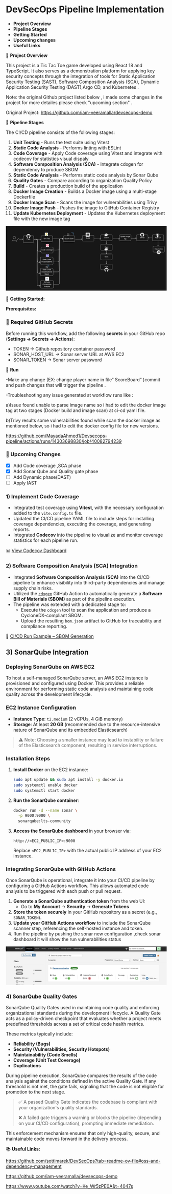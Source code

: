 # DevSecOps Pipeline Implementation 

- **Project Overview**
- **Pipeline Stages**
- **Getting Started**
- **Upcoming changes**
- **Useful Links**



📌 **Project Overview**

This project is a Tic Tac Toe game developed using React 18 and TypeScript. It also serves as a demonstration platform for applying key security concepts through the integration of tools for Static Application Security Testing (SAST), Software Composition Analysis (SCA), Dynamic Application Security Testing (DAST),Argo CD, and Kubernetes .

Note: the original Github project listed below , i made some changes in the project for more detailes please check "upcoming section" .

Original Project: https://github.com/iam-veeramalla/devsecops-demo

🌟  **Pipeline Stages**

The CI/CD pipeline consists of the following stages:

1. **Unit Testing** - Runs the test suite using Vitest
2. **Static Code Analysis** - Performs linting with ESLint
3. **Code Coverage** - Apply Code coverage using Vitest and integrate with codecov for statistics visual dispaly 
4. **Software Composition Analysis (SCA)** - Integrate cdxgen for dependency to produce SBOM
5. **Static Code Analysis** - Performs static code analysis by Sonar Qube 
6. **Quality Gates** - Compare according to organization Quality Policy
3. **Build** - Creates a production build of the application
4. **Docker Image Creation** - Builds a Docker image using a multi-stage Dockerfile
5. **Docker Image Scan** - Scans the image for vulnerabilities using Trivy
6. **Docker Image Push** - Pushes the image to GitHub Container Registry
7. **Update Kubernetes Deployment** - Updates the Kubernetes deployment file with the new image tag

![Devsecops-pipeline](./images/Devsecops_2.png)



 🎯 **Getting Started:**

**Prerequisites:**

### 🔹 **Required GitHub Secrets**

Before running this workflow, add the following **secrets** in your GitHub repo (**Settings → Secrets → Actions**):

- TOKEN → Github repository container password
- SONAR_HOST_URL → Sonar server URL at AWS EC2
- SONAR_TOKEN → Sonar server password 

🔹 **Run**

-Make any change (EX: change player name in file” ScoreBoard” )commit and push changes that will trigger the pipeline .

-Troubleshooting any issue generated at workflow runs like :

 a)Issue found unable to parse image name so i had to edit the docker image tag at two stages (Docker build and image scan) at ci-cd yaml file.

 b)Trivy results some vulnerabilities found while scan the docker image as mentioned below, so i had to edit the docker config file for new versions.

 https://github.com/MayadaAhmed1/Devsecops-pipeline/actions/runs/14303698830/job/40082794239


### 📌 Upcoming Changes

- [x]  Add Code coverage ,SCA phase
- [x]  Add Sonar Qube and Quality gate phase
- [ ]  Add Dynamic phase(DAST)
- [ ]  Apply IAST

### 1) Implement Code Coverage

- Integrated test coverage using **Vitest**, with the necessary configuration added to the `vite.config.ts` file.
- Updated the CI/CD pipeline YAML file to include steps for installing coverage dependencies, executing the coverage, and generating reports.
- Integrated **Codecov** into the pipeline to visualize and monitor coverage statistics for each pipeline run.

📊 [View Codecov Dashboard](https://app.codecov.io/gh/MayadaAhmed1/Devsecops-pipeline)

### 2) Software Composition Analysis (SCA) Integration

- Integrated **Software Composition Analysis (SCA)** into the CI/CD pipeline to enhance visibility into third-party dependencies and manage supply chain risks.
- Utilized the [`cdxgen`](https://github.com/CycloneDX/cdxgen) GitHub Action to automatically generate a **Software Bill of Materials (SBOM)** as part of the pipeline execution.
- The pipeline was extended with a dedicated stage to:
    - Execute the `cdxgen` tool to scan the application and produce a CycloneDX-compliant SBOM.
    - Upload the resulting `bom.json` artifact to GitHub for traceability and compliance reporting.

📎 [CI/CD Run Example – SBOM Generation](https://github.com/MayadaAhmed1/Devsecops-pipeline/actions/runs/14427428542)

## 3) SonarQube Integration

### Deploying SonarQube on AWS EC2

To host a self-managed SonarQube server, an AWS EC2 instance is provisioned and configured using Docker. This provides a reliable environment for performing static code analysis and maintaining code quality across the development lifecycle.

### **EC2 Instance Configuration**

- **Instance Type**: `t2.medium` (2 vCPUs, 4 GiB memory)
- **Storage**: At least **20 GB** (recommended due to the resource-intensive nature of SonarQube and its embedded Elasticsearch)

> ⚠️ Note: Choosing a smaller instance may lead to instability or failure of the Elasticsearch component, resulting in service interruptions.
> 

### **Installation Steps**

1. **Install Docker** on the EC2 instance:
    
    ```bash
    sudo apt update && sudo apt install -y docker.io
    sudo systemctl enable docker
    sudo systemctl start docker
    ```
    
2. **Run the SonarQube container**:
    
    ```bash
    docker run -d --name sonar \
      -p 9000:9000 \
      sonarqube:lts-community
    ```
    
3. **Access the SonarQube dashboard** in your browser via:
    
    ```
    http://<EC2_PUBLIC_IP>:9000
    ```
    
    Replace `<EC2_PUBLIC_IP>` with the actual public IP address of your EC2 instance.
    

### Integrating SonarQube with GitHub Actions

Once SonarQube is operational, integrate it into your CI/CD pipeline by configuring a GitHub Actions workflow. This allows automated code analysis to be triggered with each push or pull request.

1. **Generate a SonarQube authentication token** from the web UI:
    - Go to **My Account** → **Security** → **Generate Tokens**
2. **Store the token securely** in your GitHub repository as a secret (e.g., `SONAR_TOKEN`).
3. **Update your GitHub Actions workflow** to include the SonarQube scanner step, referencing the self-hosted instance and token.
4. Run the pipeline by pushing the sonar new configuration ,check sonar dashboard it will show the run vulnerabilities status 

 
![Devsecops-pipeline](./images/sonarResult.png)


### 4) SonarQube Quality Gates

SonarQube Quality Gates used in maintaining code quality and enforcing organizational standards during the development lifecycle. A Quality Gate acts as a policy-driven checkpoint that evaluates whether a project meets predefined thresholds across a set of critical code health metrics.

These metrics typically include:

- **Reliability (Bugs)**
- **Security (Vulnerabilities, Security Hotspots)**
- **Maintainability (Code Smells)**
- **Coverage (Unit Test Coverage)**
- **Duplications**

During pipeline execution, SonarQube compares the results of the code analysis against the conditions defined in the active Quality Gate. If any threshold is not met, the gate fails, signaling that the code is not eligible for promotion to the next stage.

> ✅ A passed Quality Gate indicates the codebase is compliant with your organization's quality standards.
> 
> 
> ❌ A failed gate triggers a warning or blocks the pipeline (depending on your CI/CD configuration), prompting immediate remediation.
> 

This enforcement mechanism ensures that only high-quality, secure, and maintainable code moves forward in the delivery process.



📚 **Useful Links:**

https://github.com/sottlmarek/DevSecOps?tab=readme-ov-file#oss-and-dependency-management

https://github.com/iam-veeramalla/devsecops-demo

https://www.youtube.com/watch?v=Ke_Wr5zPE0A&t=4047s

